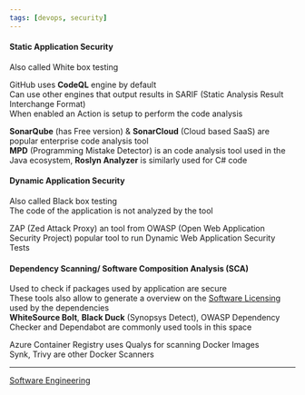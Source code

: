 ```yaml
---
tags: [devops, security]
---
```


#### Static Application Security

Also called White box testing

GitHub uses **CodeQL** engine by default  
Can use other engines that output results in SARIF (Static Analysis Result Interchange Format)  
When enabled an Action is setup to perform the code analysis

**SonarQube** (has Free version) & **SonarCloud** (Cloud based SaaS) are popular enterprise code analysis tool  
**MPD** (Programming Mistake Detector) is an code analysis tool used in the Java ecosystem, **Roslyn Analyzer** is similarly used for C# code

#### Dynamic Application Security

Also called Black box testing  
The code of the application is not analyzed by the tool

ZAP (Zed Attack Proxy) an tool from OWASP (Open Web Application Security Project) popular tool to run Dynamic Web Application Security Tests

#### Dependency Scanning/ Software Composition Analysis (SCA)

Used to check if packages used by application are secure  
These tools also allow to generate a overview on the [Software Licensing](Software%20Licensing.md) used by the dependencies  
**WhiteSource Bolt**, **Black Duck** (Synopsys Detect), OWASP Dependency Checker and Dependabot are commonly used tools in this space

Azure Container Registry uses Qualys for scanning Docker Images  
Synk, Trivy are other Docker Scanners

---

[Software Engineering](../Software%20Engineering.md)
